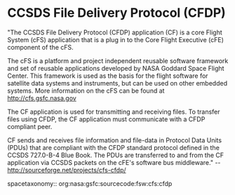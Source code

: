 # CCSDS File Delivery Protocol (CFDP)

"The CCSDS File Delivery Protocol (CFDP) application (CF) is a core Flight System (cFS) application that is a plug in to the Core Flight Executive (cFE) component of the cFS.

The cFS is a platform and project independent reusable software framework and set of reusable applications developed by NASA Goddard Space Flight Center. This framework is used as the basis for the flight software for satellite data systems and instruments, but can be used on other embedded systems. More information on the cFS can be found at http://cfs.gsfc.nasa.gov 

The CF application is used for transmitting and receiving files. To transfer files using CFDP, the CF application must communicate with a CFDP compliant peer.

CF sends and receives file information and file-data in Protocol Data Units (PDUs) that are compliant with the CFDP standard protocol defined in the CCSDS 727.0-B-4 Blue Book. The PDUs are transferred to and from the CF application via CCSDS packets on the cFE's software bus middleware." -- http://sourceforge.net/projects/cfs-cfdp/


spacetaxonomy:: org:nasa:gsfc:sourcecode:fsw:cfs:cfdp

